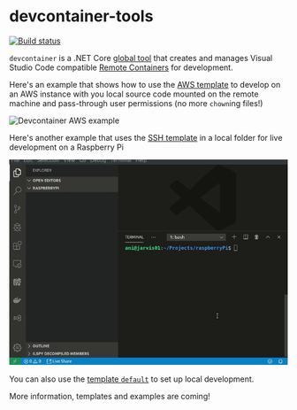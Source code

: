 # devcontainer-tools

[![Build status](https://ci.appveyor.com/api/projects/status/uwnfvv2g62uvxb7j/branch/master?svg=true)](https://ci.appveyor.com/project/aniongithub/devcontainer-tools/branch/master)

`devcontainer` is a .NET Core [global tool](https://docs.microsoft.com/en-us/dotnet/core/tools/global-tools) that creates and manages Visual Studio Code compatible [Remote Containers](https://code.visualstudio.com/docs/remote/containers) for development.

Here's an example that shows how to use the [AWS template](https://github.com/aniongithub/devcontainer-tools/tree/master/devcontainer/templates/aws) to develop on an AWS instance with you local source code mounted on the remote machine and pass-through user permissions (no more `chown`ing files!)

![Devcontainer AWS example](images/devcontainer_aws.gif)

Here's another example that uses the [SSH template](https://github.com/aniongithub/devcontainer-tools/tree/master/devcontainer/templates/ssh) in a local folder for live development on a Raspberry Pi

![Devcontainer Raspberry Pi example](images/devcontainer_raspberrypi.gif)

You can also use the [template `default`](https://github.com/aniongithub/devcontainer-tools/tree/master/devcontainer/templates/default) to set up local development. 

More information, templates and examples are coming! 
